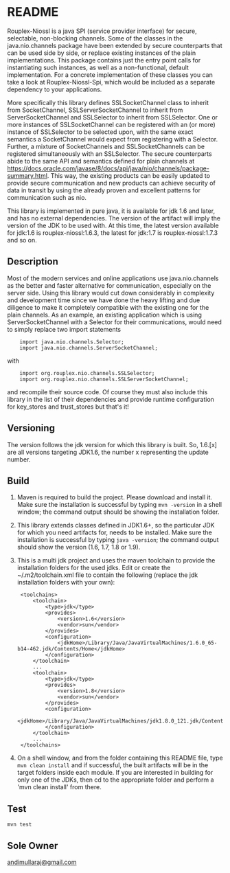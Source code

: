 # README #
Rouplex-Niossl is a java SPI (service provider interface) for secure, selectable, non-blocking channels. Some of the
classes in the java.nio.channels package have been extended by secure counterparts that can be used side by side,
or replace existing instances of the plain implementations. This package contains just the entry point calls for 
instantiating such instances, as well as a non-functional, default implementation. For a concrete implementation of
these classes you can take a look at Rouplex-Niossl-Spi, which would be included as a separate dependency to your 
applications.

More specifically this library defines SSLSocketChannel class to inherit from SocketChannel, SSLServerSocketChannel
to inherit from ServerSocketChannel and SSLSelector to inherit from SSLSelector. One or more instances of 
SSLSocketChannel can be registered with an (or more) instance of SSLSelector to be selected upon, with the same
exact semantics a SocketChannel would expect from registering with a Selector. Further, a mixture of SocketChannels
and SSLSocketChannels can be registered simultaneously with an SSLSelector. The secure counterparts abide to the
same API and semantics defined for plain channels at https://docs.oracle.com/javase/8/docs/api/java/nio/channels/package-summary.html.
This way, the existing products can be easily updated to provide secure communication and new products can achieve 
security of data in transit by using the already proven and excellent patterns for communication such as nio.

This library is implemented in pure java, it is available for jdk 1.6 and later, and has no external dependencies. 
The version of the artifact will imply the version of the JDK to be used with. At this time, the latest version 
available for jdk:1.6 is rouplex-niossl:1.6.3, the latest for jdk:1.7 is rouplex-niossl:1.7.3 and so on.

## Description ##
Most of the modern services and online applications use java.nio.channels as the better and faster alternative for
communication, especially on the server side. Using this library would cut down considerably in complexity and
development time since we have done the heavy lifting and due diligence to make it completely compatible with the 
existing one for the plain channels. As an example, an existing application which is using ServerSocketChannel with 
a Selector for their communications, would need to simply replace two import statements

        import java.nio.channels.Selector;
        import java.nio.channels.ServerSocketChannel;
with

        import org.rouplex.nio.channels.SSLSelector;
        import org.rouplex.nio.channels.SSLServerSocketChannel;

and recompile their source code. Of course they must also include this library in the list of their dependencies and
provide runtime configuration for key_stores and trust_stores but that's it!

## Versioning ##
The version follows the jdk version for which this library is built. So, 1.6.[x] are all versions targeting JDK1.6, the
number x representing the update number.

## Build ##
1. Maven is required to build the project. Please download and install it. Make sure the installation is successful by
typing `mvn -version` in a shell window; the command output should be showing the installation folder.

1. This library extends classes defined in JDK1.6+, so the particular JDK for which you need artifacts for, needs to be
installed. Make sure the installation is successful by typing `java -version`; the command output should show the
version (1.6, 1.7, 1.8 or 1.9).

1. This is a multi jdk project and uses the maven toolchain to provide the installation folders for the used jdks. Edit
or create the ~/.m2/toolchain.xml file to contain the following (replace the jdk installation folders with your own):

        <toolchains>
            <toolchain>
                <type>jdk</type>
                <provides>
                    <version>1.6</version>
                    <vendor>sun</vendor>
                </provides>
                <configuration>
                    <jdkHome>/Library/Java/JavaVirtualMachines/1.6.0_65-b14-462.jdk/Contents/Home</jdkHome>
                </configuration>
            </toolchain>
            ...
            <toolchain>
                <type>jdk</type>
                <provides>
                    <version>1.8</version>
                    <vendor>sun</vendor>
                </provides>
                <configuration>
                    <jdkHome>/Library/Java/JavaVirtualMachines/jdk1.8.0_121.jdk/Contents/Home</jdkHome>
                </configuration>
            </toolchain>
            ...
        </toolchains>

1. On a shell window, and from the folder containing this README file, type `mvn clean install` and if successful, the
built artifacts will be in the target folders inside each module. If you are interested in building for only one of the
JDKs, then cd to the appropriate folder and perform a 'mvn clean install' from there.

## Test ##
`mvn test`

## Sole Owner ##
andimullaraj@gmail.com